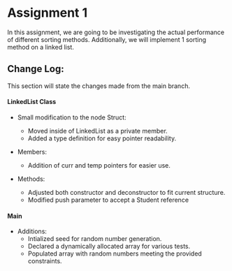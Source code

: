 # Assignment 1
In this assignment, we are going to be investigating the actual performance of different sorting methods.  Additionally, we will implement 1 sorting method on a linked list.  

## Change Log:
This section will state the changes made from the main branch.

#### LinkedList Class
- Small modification to the node Struct:
  - Moved inside of LinkedList as a private member.
  - Added a type definition for easy pointer readability.

- Members:
  - Addition of curr and temp pointers for easier use.

- Methods:
  - Adjusted both constructor and deconstructor to fit current structure.
  - Modified push parameter to accept a Student reference

#### Main
- Additions:
  - Intialized seed for random number generation.
  - Declared a dynamically allocated array for various tests.
  - Populated array with random numbers meeting the provided constraints.
